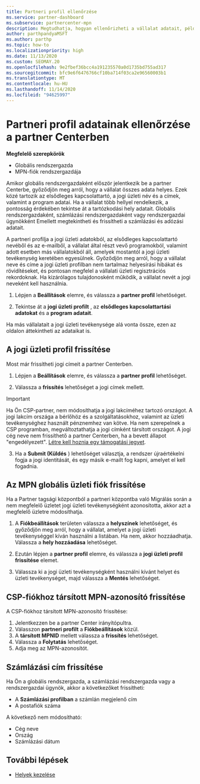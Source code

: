 ```yaml
---
title: Partneri profil ellenőrzése
ms.service: partner-dashboard
ms.subservice: partnercenter-mpn
description: Megtudhatja, hogyan ellenőrizheti a vállalat adatait, például az elsődleges kapcsolattartási, a lakcím-és a program-információkat. A jogi és számlázási címeket is frissítheti.
author: parthpandyaMSFT
ms.author: parthp
ms.topic: how-to
ms.localizationpriority: high
ms.date: 11/13/2020
ms.custom: SEOMAY.20
ms.openlocfilehash: 9e2fbef36bcc4a191235570a0d1735bd755ad317
ms.sourcegitcommit: bfc9e6f6476766cf10ba714f03ca2e96560003b1
ms.translationtype: MT
ms.contentlocale: hu-HU
ms.lasthandoff: 11/14/2020
ms.locfileid: "94625997"
---
```

# <a name="verify-your-partner-profile-information-in-partner-center"></a>Partneri profil adatainak ellenőrzése a partner Centerben

**Megfelelő szerepkörök**

- Globális rendszergazda
- MPN-fiók rendszergazdája

Amikor globális rendszergazdaként először jelentkezik be a partner Centerbe, győződjön meg arról, hogy a vállalat összes adata helyes. Ezek közé tartozik az elsődleges kapcsolattartó, a jogi üzleti név és a címek, valamint a program adatai. Ha a vállalat több hellyel rendelkezik, a pontosság érdekében tekintse át a tartózkodási hely adatait. Globális rendszergazdaként, számlázási rendszergazdaként vagy rendszergazdai ügynökként Emellett megtekintheti és frissítheti a számlázási és adózási adatait.

A partneri profilja a jogi üzleti adatokból, az elsődleges kapcsolattartó nevéből és az e-mailből, a vállalat által részt vevő programokból, valamint adott esetben más vállalatokból áll, amelyek mostantól a jogi üzleti tevékenység keretében egyesülnek. Győződjön meg arról, hogy a vállalat neve és címe a jogi üzleti profilban nem tartalmaz helyesírási hibákat és rövidítéseket, és pontosan megfelel a vállalati üzleti regisztrációs rekordoknak. Ha kizárólagos tulajdonosként működik, a vállalat nevét a jogi neveként kell használnia.

1. Lépjen a **Beállítások** elemre, és válassza a **partner profil** lehetőséget.

2. Tekintse át a **jogi üzleti profilt** , az **elsődleges kapcsolattartási adatokat** és a **program adatait**.

Ha más vállalatait a jogi üzleti tevékenysége alá vonta össze, ezen az oldalon áttekintheti az adataikat is.

## <a name="update-your-legal-business-profile"></a>A jogi üzleti profil frissítése

Most már frissítheti jogi címeit a partner Centerben.

1. Lépjen a **Beállítások** elemre, és válassza a **partner profil** lehetőséget. 

2. Válassza a **frissítés** lehetőséget a jogi címek mellett. 

>[!Important]
>Ha Ön CSP-partner, nem módosíthatja a jogi lakcíméhez tartozó országot. A jogi lakcím országa a bérlőhöz és a szolgáltatásokhoz, valamint az üzleti tevékenységhez használt pénznemhez van kötve. Ha nem szerepelnek a CSP programban, megváltoztathatja a jogi címként társított országot. A jogi cég neve nem frissíthető a partner Centerben, ha a bevett állapot "engedélyezett". [Létre kell hoznia egy támogatási jegyet](https://partner.microsoft.com/dashboard/support/csp/servicerequests/create?stage=2&topicid=eb74583c-61b3-2124-bffc-00920e0ae772).

3. Ha a **Submit (Küldés** ) lehetőséget választja, a rendszer újraértékelni fogja a jogi identitását, és egy másik e-mailt fog kapni, amelyet el kell fogadnia.

## <a name="update-your-mpn-global-business-account"></a>Az MPN globális üzleti fiók frissítése

Ha a Partner tagsági központból a partneri központba való Migrálás során a nem megfelelő üzletet jogi üzleti tevékenységként azonosította, akkor azt a megfelelő üzletre módosíthatja.

1. A **Fiókbeállítások** területen válassza a **helyszínek** lehetőséget, és győződjön meg arról, hogy a vállalat, amelyet a jogi üzleti tevékenységgel kíván használni a listában. Ha nem, akkor hozzáadhatja. Válassza a **hely hozzáadása** lehetőséget.

2. Ezután lépjen a **partner profil** elemre, és válassza a **jogi üzleti profil frissítése** elemet.

3. Válassza ki a jogi üzleti tevékenységként használni kívánt helyet és üzleti tevékenységet, majd válassza a **Mentés** lehetőséget.

## <a name="update-your-mpn-id-associated-with-your-csp-account"></a>CSP-fiókhoz társított MPN-azonosító frissítése

A CSP-fiókhoz társított MPN-azonosító frissítése:

1. Jelentkezzen be a partner Center irányítópultra.
1. Válasszon **partneri profilt** a **Fiókbeállítások** közül.
1. A **társított MPNID** mellett válassza a **frissítés** lehetőséget.
1. Válassza a **Folytatás** lehetőséget.
1. Adja meg az MPN-azonosítót.


## <a name="update-your-billing-address"></a>Számlázási cím frissítése

Ha Ön a globális rendszergazda, a számlázási rendszergazda vagy a rendszergazdai ügynök, akkor a következőket frissítheti:

- A **Számlázási profilban** a számlán megjelenő cím
- A postafiók száma

A következő nem módosítható:
 
- Cég neve
- Ország
- Számlázási dátum
 
## <a name="next-steps"></a>További lépések

- [Helyek kezelése](manage-locations.md)


